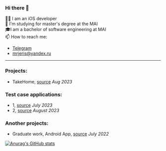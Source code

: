 ### Hi there 👋

👨‍💻 I am an iOS developer<br />
🌱 I'm studying for master's degree at the MAI<br />
🎓I am a bachelor of software engineering at MAI<br />
📫 How to reach me:
* [Telegram](https://t.me/mrjeris)
* [mrjeris@yandex.ru](mailto:mrjeris@yandex.ru)
---
### Projects:
* TakeHome, [source](https://github.com/MrJeris/SwiftUITakeHome) _Aug 2023_
### Test case applications:
* 1, [source](https://github.com/MrJeris/TestCase) _July 2023_
* 2, [source](https://github.com/MrJeris/TestCaseRickAndMorty) _August 2023_
### Another projects:
* Graduate work, Android App, [source](https://github.com/MrJeris/DailyPlanner) _July 2022_

[![Anurag's GitHub stats](https://github-readme-stats.vercel.app/api?username=MrJeris&show_icons=true&theme=dark)](https://github.com/MrJeris/github-readme-stats)
